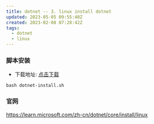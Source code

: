 ```yaml
---
title: dotnet -- 3. linux install dotnet
updated: 2023-05-05 09:55:40Z
created: 2023-02-08 07:28:42Z
tags:
  - dotnet
  - linux
---
```


### 脚本安装

- 下载地址: [点击下载](https://dot.net/v1/dotnet-install.sh)

```shell
bash dotnet-install.sh
```

### 官网
https://learn.microsoft.com/zh-cn/dotnet/core/install/linux